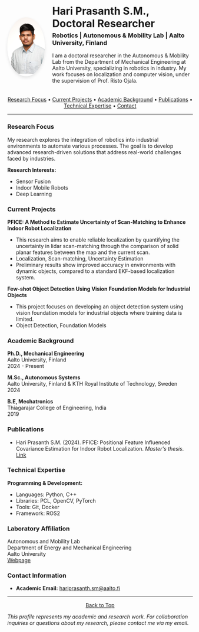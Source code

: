 <!-- Profile Section -->
<a id="top"></a>

<div style="display: flex; align-items: center; margin-bottom: 20px;">
  <!-- Profile Picture Container (circular + cropped bottom) -->
  <div style="width: 160px; height: 160px; overflow: hidden; border-radius: 50%; box-shadow: 0 4px 8px rgba(0,0,0,0.1); margin-right: 20px;">
    <img src="../images/profile_pic.JPG" alt="Profile Picture"
         style="width: 100%; height: auto; object-fit: cover; object-position: top;">
  </div>

  <!-- Text Content -->
  <div>
    <h1 style="margin: 0;">Hari Prasanth S.M., Doctoral Researcher</h1>
    <h3 style="margin-top: 5px;">Robotics | Autonomous & Mobility Lab | Aalto University, Finland</h3>
    <p style="max-width: 600px;">
      I am a doctoral researcher in the Autonomous & Mobility Lab from the Department of Mechanical Engineering at Aalto University, 
      specializing in robotics in industry. My work focuses on localization and computer vision, under the supervision of Prof. Risto Ojala.
    </p>
  </div>
</div>

<!-- Navigation Links -->
<div align="center">
  <a href="#research-focus">Research Focus</a> •
  <a href="#current-projects">Current Projects</a> •
  <a href="#academic-background">Academic Background</a> •
  <a href="#publications">Publications</a> •
  <a href="#technical-expertise">Technical Expertise</a> •
  <a href="#contact-information">Contact</a>
</div>

<hr />

### Research Focus

My research explores the integration of robotics into industrial environments to automate various processes. The goal is to develop advanced research-driven solutions that address real-world challenges faced by industries.

**Research Interests:**
- Sensor Fusion
- Indoor Mobile Robots 
- Deep Learning

### Current Projects

**PFICE: A Method to Estimate Uncertainty of Scan-Matching to Enhance Indoor Robot Localization**  
- This research aims to enable reliable localization by quantifying the uncertainty in lidar scan-matching through the comparison of solid planar features between the map and the current scan.  
- Localization, Scan-matching, Uncertainty Estimation  
- Preliminary results show improved accuracy in environments with dynamic objects, compared to a standard EKF-based localization system.

**Few-shot Object Detection Using Vision Foundation Models for Industrial Objects**  
- This project focuses on developing an object detection system using vision foundation models for industrial objects where training data is limited.  
- Object Detection, Foundation Models

### Academic Background

**Ph.D., Mechanical Engineering**  
Aalto University, Finland  
2024 - Present

**M.Sc., Autonomous Systems**  
Aalto University, Finland & KTH Royal Institute of Technology, Sweden  
2024

**B.E, Mechatronics**  
Thiagarajar College of Engineering, India  
2019

### Publications

- Hari Prasanth S.M. (2024). PFICE: Positional Feature Influenced Covariance Estimation for Indoor Robot Localization. *Master's thesis*. [Link](https://urn.fi/URN:NBN:fi:aalto-202411217244)


### Technical Expertise

**Programming & Development:**
- Languages: Python, C++
- Libraries: PCL, OpenCV, PyTorch
- Tools: Git, Docker
- Framework: ROS2

### Laboratory Affiliation

Autonomous and Mobility Lab  
Department of Energy and Mechanical Engineering  
Aalto University  
[Webpage](https://www.aalto.fi/en/department-of-energy-and-mechanical-engineering/autonomy-mobility-lab)


### Contact Information

- **Academic Email:** hariprasanth.sm@aalto.fi

---

<div align="center">
  <a href="#top">Back to Top</a>
</div>



*This profile represents my academic and research work. For collaboration inquiries or questions about my research, please contact me via my email.*
